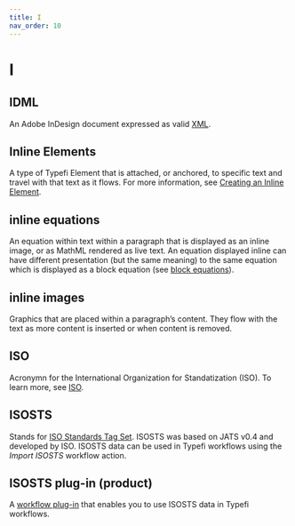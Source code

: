 ```yaml
---
title: I
nav_order: 10
---
```


# I

## IDML
An Adobe InDesign document expressed as valid [XML](/x.html#xml).

## Inline Elements
A type of Typefi Element that is attached, or anchored, to specific text and travel with that text as it flows. For more information, see [Creating an Inline Element](https://help.typefi.com/hc/en-us/articles/360002109216).

## inline equations
An equation within text within a paragraph that is displayed as an inline image, or as MathML rendered as live text. An equation displayed inline can have different presentation (but the same meaning) to the same equation which is displayed as a block equation (see [block equations](/b.html#block-equations)).

## inline images
Graphics that are placed within a paragraph’s content. They flow with the text as more content is inserted or when content is removed.

## ISO
Acronymn for the International Organization for Standatization (ISO). To learn more, see [ISO](https://www.iso.org/home.html).

## ISOSTS
Stands for [ISO Standards Tag Set](http://www.iso.org/schema/isosts/). ISOSTS was based on JATS v0.4 and developed by ISO. ISOSTS data can be used in Typefi workflows using the _Import ISOSTS_ workflow action.

## ISOSTS plug-in (product)
A [workflow plug-in](/w.html#workflow-plug-ins) that enables you to use ISOSTS data in Typefi workflows.
